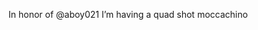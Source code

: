 <!--
id: 239375081
link: http://kevinisom.info/post/239375081/in-honor-of-aboy021-im-having-a-quad-shot
slug: in-honor-of-aboy021-im-having-a-quad-shot
date: Wed Nov 11 2009 08:23:43 GMT+1300 (NZDT)
raw: {"blog_name":"kevinisom","id":239375081,"post_url":"http://kevinisom.info/post/239375081/in-honor-of-aboy021-im-having-a-quad-shot","slug":"in-honor-of-aboy021-im-having-a-quad-shot","type":"text","date":"2009-11-10 19:23:43 GMT","timestamp":1257881023,"state":"published","format":"html","reblog_key":"tV6Qkhfz","tags":[],"short_url":"http://tmblr.co/Zw68YyEH9Bf","highlighted":[],"feed_item":"http://twitter.com/kev_nz/statuses/5596374699","from_feed_id":"650289","note_count":0,"title":null,"body":"<p>In honor of @aboy021 I&#8217;m having a quad shot moccachino</p>"}
publish: 2009-11-011
tags: 
title: null
-->


In honor of @aboy021 I’m having a quad shot moccachino


